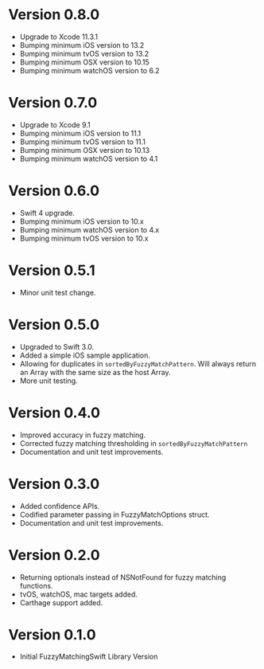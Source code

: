 # Version 0.8.0

- Upgrade to Xcode 11.3.1
- Bumping minimum iOS version to 13.2
- Bumping minimum tvOS version to 13.2
- Bumping minimum OSX version to 10.15
- Bumping minimum watchOS version to 6.2

# Version 0.7.0

- Upgrade to Xcode 9.1
- Bumping minimum iOS version to 11.1
- Bumping minimum tvOS version to 11.1
- Bumping minimum OSX version to 10.13
- Bumping minimum watchOS version to 4.1

# Version 0.6.0

- Swift 4 upgrade.
- Bumping minimum iOS version to 10.x
- Bumping minimum watchOS version to 4.x
- Bumping minimum tvOS version to 10.x

# Version 0.5.1

- Minor unit test change.

# Version 0.5.0

- Upgraded to Swift 3.0.
- Added a simple iOS sample application.
- Allowing for duplicates in `sortedByFuzzyMatchPattern`. Will always return an Array with the same size as the host Array.
- More unit testing.

# Version 0.4.0

- Improved accuracy in fuzzy matching.
- Corrected fuzzy matching thresholding in `sortedByFuzzyMatchPattern`
- Documentation and unit test improvements.

# Version 0.3.0

- Added confidence APIs.
- Codified parameter passing in FuzzyMatchOptions struct.
- Documentation and unit test improvements.

# Version 0.2.0

- Returning optionals instead of NSNotFound for fuzzy matching functions.
- tvOS, watchOS, mac targets added.
- Carthage support added.

# Version 0.1.0

- Initial FuzzyMatchingSwift Library Version

